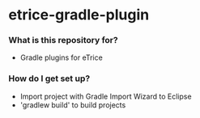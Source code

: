 # etrice-gradle-plugin #

### What is this repository for? ###

* Gradle plugins for eTrice

### How do I get set up? ###

* Import project with Gradle Import Wizard to Eclipse
* 'gradlew build' to build projects
